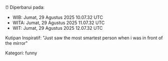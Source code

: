 ⏰ Diperbarui pada:
- WIB: Jumat, 29 Agustus 2025 10.07.32 UTC
- WITA: Jumat, 29 Agustus 2025 11.07.32 UTC
- WIT: Jumat, 29 Agustus 2025 12.07.32 UTC

Kutipan Inspiratif:
"Just saw the most smartest person when i was in front of the mirror"


Kategori: funny

